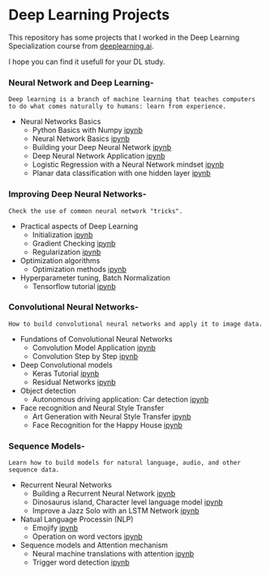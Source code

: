 # Deep Learning Projects
This repository has some projects that I worked in the Deep Learning Specialization course from [deeplearning.ai](https://www.deeplearning.ai/).

I hope you can find it usefull for your DL study.

### Neural Network and Deep Learning-

`Deep learning is a branch of machine learning that teaches computers to do what comes naturally to humans: learn from experience.`

* Neural Networks Basics
  * Python Basics with Numpy [ipynb](Neural-Network-and-Deep-Learning/Python+Basics+With+Numpy+v3.ipynb)
  * Neural Network Basics [ipynb](Neural-Network-and-Deep-Learning/Neural-Network-Basics.ipynb)
  * Building your Deep Neural Network [ipynb](Neural-Network-and-Deep-Learning/Building+your+Deep+Neural+Network+-+Step+by+Step+v8+local.ipynb)
  * Deep Neural Network Application [ipynb](Neural-Network-and-Deep-Learning/Deep+Neural+Network+-+Application+v8+local.ipynb)
  * Logistic Regression with a Neural Network mindset [ipynb](Neural-Network-and-Deep-Learning/Logistic+Regression+with+a+Neural+Network+mindset+v5.ipynb)
  * Planar data classification with one hidden layer [ipynb](Neural-Network-and-Deep-Learning/Planar+data+classification+with+one+hidden+layer+v5.ipynb)

### Improving Deep Neural Networks-

`Check the use of common neural network "tricks".`

* Practical aspects of Deep Learning
  * Initialization [ipynb](Improving-Deep-Neural-Networks/Initialization.ipynb)
  * Gradient Checking [ipynb](Improving-Deep-Neural-Networks/Gradient+Checking+v1.ipynb)
  * Regularization [ipynb](Improving-Deep-Neural-Networks/Regularization+-+v2.ipynb)
* Optimization algorithms
  * Optimization methods [ipynb](Improving-Deep-Neural-Networks/Optimization+methods1.ipynb)
* Hyperparameter tuning, Batch Normalization
  * Tensorflow tutorial [ipynb](Improving-Deep-Neural-Networks/Tensorflow+Tutorial.ipynb)

### Convolutional Neural Networks-

`How to build convolutional neural networks and apply it to image data.`

* Fundations of Convolutional Neural Networks
  * Convolution Model Application [ipynb](Convolutional-Neural-Networks/Convolution+model+-+Application+-+v1.ipynb)
  * Convolution Step by Step [ipynb](Convolutional-Neural-Networks/Convolution+model+-+Step+by+Step+-+v2.ipynb)
* Deep Convolutional models
  * Keras Tutorial [ipynb](Convolutional-Neural-Networks/Keras+-+Tutorial+-+Happy+House+v2.ipynb)
  * Residual Networks [ipynb](Convolutional-Neural-Networks/Residual+Networks+-+v2.ipynb)
* Object detection
  * Autonomous driving application: Car detection [ipynb](Convolutional-Neural-Networks/Autonomous+driving+application+-+Car+detection+-+v3.ipynb)
* Face recognition and Neural Style Transfer
  * Art Generation with Neural Style Transfer [ipynb](Convolutional-Neural-Networks/Art+Generation+with+Neural+Style+Transfer+-+v2.ipynb)
  * Face Recognition for the Happy House [ipynb](Convolutional-Neural-Networks/Face+Recognition+for+the+Happy+House+-+v3.ipynb)

### Sequence Models-

`Learn how to build models for natural language, audio, and other sequence data.`

* Recurrent Neural Networks
  * Building a Recurrent Neural Network [ipynb](Sequence-Models/Building+a+Recurrent+Neural+Network+-+Step+by+Step+-+v3.ipynb)
  * Dinosaurus island, Character level language model [ipynb](Sequence-Models/Dinosaurus+Island+--+Character+level+language+model+final+-+v3.ipynb)
  * Improve a Jazz Solo with an LSTM Network [ipynb](Sequence-Models/Improvise+a+Jazz+Solo+with+an+LSTM+Network+-+v3.ipynb)
* Natual Language Processin (NLP)
  * Emojify [ipynb](Sequence-Models/Emojify+-+v2.ipynb)
  * Operation on word vectors [ipynb](Sequence-Models/Operations+on+word+vectors+-+v2.ipynb)
* Sequence models and Attention mechanism
  * Neural machine translations with attention [ipynb](Sequence-Models/Neural+machine+translation+with+attention+-+v4.ipynb)
  * Trigger word detection [ipynb](Sequence-Models/Trigger+word+detection+-+v1.ipynb)

